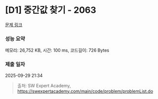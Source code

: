 # [D1] 중간값 찾기 - 2063 

[문제 링크](https://swexpertacademy.com/main/code/problem/problemDetail.do?contestProbId=AV5QPsXKA2UDFAUq) 

### 성능 요약

메모리: 26,752 KB, 시간: 100 ms, 코드길이: 726 Bytes

### 제출 일자

2025-09-29 21:34



> 출처: SW Expert Academy, https://swexpertacademy.com/main/code/problem/problemList.do